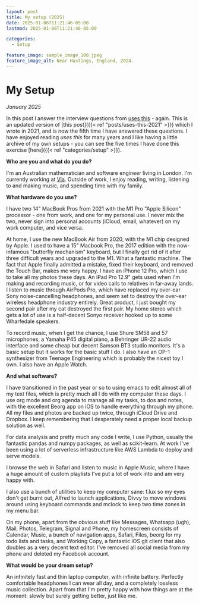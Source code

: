 ```yaml
---
layout: post
title: My setup (2025)
date: 2025-01-06T11:21:46-05:00
lastmod: 2025-01-06T11:21:46-05:00

categories:
  - Setup

feature_image: sample_image_100.jpeg
feature_image_alt: Near Hastings, England, 2024. 
---
```


# My Setup

*January 2025*

In this post I answer the interview questions from [uses this](http://usesthis.com/) - again. This is an updated version of [this post]({{< ref "posts/uses-this-2021" >}}) which I wrote in 2021, and is now the fifth time I have answered these questions. I have enjoyed reading *uses this* for many years and I like having a little archive of my own setups - you can see the five times I have done this exercise [here]({{< ref "categories/setup" >}}). 

**Who are you and what do you do?**

I'm an Australian mathematician and software engineer living in London. I'm currently working at [Via](https://ridewithvia.com). Outside of work, I enjoy reading, writing, listening to and making music, and spending time with my family. 

**What hardware do you use?**

I have two 14" MacBook Pros from 2021 with the M1 Pro "Apple Silicon" processor - one from work, and one for my personal use. I never mix the two, never sign into personal accounts (iCloud, email, whatever) on my work computer, and vice versa. 

At home, I use the new MacBook Air from 2020, with the M1 chip designed by Apple. I used to have a 15" Macbook Pro, the 2017 edition with the now-infamous "butterfly mechanism" keyboard, but I finally got rid of it after three difficult years and upgraded to the M1. What a fantastic machine. The fact that Apple finally admitted a mistake, fixed their keyboard, and removed the Touch Bar, makes me very happy. I have an iPhone 12 Pro, which I use to take all my photos these days. An iPad Pro 12.9" gets used when I'm making and recording music, or for video calls to relatives in far-away lands. I listen to music through AirPods Pro, which have replaced my over-ear Sony noise-cancelling headphones, and seem set to destroy the over-ear wireless headphone industry entirely. Great product, I just bought my second pair after my cat destroyed the first pair. My home stereo which gets a lot of use is a half-decent Sonyo receiver hooked up to some Wharfedale speakers. 

To record music, when I get the chance, I use Shure SM58 and 57 microphones, a Yamaha P45 digital piano, a Behringer UR-22 audio interface and some cheap but decent Samson BT3 studio monitors. It's a basic setup but it works for the basic stuff I do. I also have an OP-1 synthesizer from Teenage Engineering which is probably the nicest toy I own. I also have an Apple Watch. 

**And what software?**

I have transitioned in the past year or so to using emacs to edit almost all of my text files, which is pretty much all I do with my computer these days. I use org mode and org agenda to manage all my tasks, to dos and notes, with the excellent Beorg app on iOS to handle everything through my phone. All my files and photos are backed up twice, through iCloud Drive and Dropbox. I keep remembering that I desperately need a proper local backup solution as well. 

For data analysis and pretty much any code I write, I use Python, usually the fantastic pandas and numpy packages, as well as scikit-learn. At work I've been using a lot of serverless infrastructure like AWS Lambda to deploy and serve models. 

I browse the web in Safari and listen to music in Apple Music, where I have a huge amount of custom playlists I've put a lot of work into and am very happy with. 

I also use a bunch of utilities to keep my computer sane: f.lux so my eyes don't get burnt out, Alfred to launch applications, Divvy to move windows around using keyboard commands and  mclock to keep two time zones in my menu bar.

On my phone, apart from the obvious stuff like Messages, Whatsapp (ugh), Mail, Photos, Telegram, Signal and Phone, my homescreen consists of Calendar, Music, a bunch of navigation apps, Safari, Files, beorg for my todo lists and tasks, and Working Copy, a fantastic iOS git client that also doubles as a very decent text editor. I've removed all social media from my phone and deleted my Facebook account. 

**What would be your dream setup?**

An infinitely fast and thin laptop computer, with infinite battery. Perfectly comfortable headphones I can wear all day, and a completely lossless music collection. Apart from that I'm pretty happy with how things are at the moment: slowly but surely getting better, just like me. 
